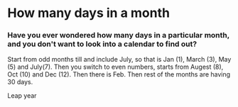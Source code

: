 # How many days in a month

### Have you ever wondered how many days in a particular month, and you don't want to look into a calendar to find out?

Start from odd months till and include July, so that is Jan (1), March (3), May (5) and July(7). Then you switch to even numbers, starts from Augest (8), Oct (10) and Dec (12). Then there is Feb. Then rest of the months are having 30 days.

Leap year


